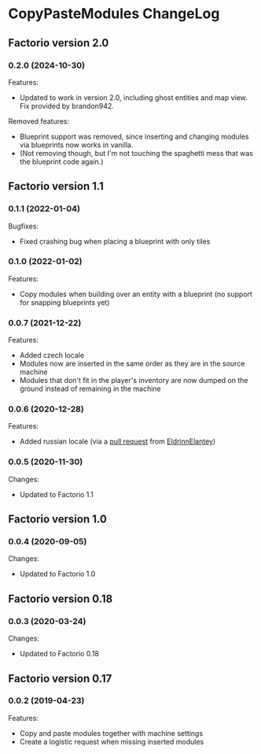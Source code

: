# CopyPasteModules ChangeLog

## Factorio version 2.0

### 0.2.0 (2024-10-30)
Features:
* Updated to work in version 2.0, including ghost entities and map view. Fix provided by brandon942.

Removed features:
* Blueprint support was removed, since inserting and changing modules via blueprints now works in vanilla.
* (Not removing though, but I'm not touching the spaghetti mess that was the blueprint code again.)


## Factorio version 1.1

### 0.1.1 (2022-01-04)
Bugfixes:
* Fixed crashing bug when placing a blueprint with only tiles

### 0.1.0 (2022-01-02)
Features:
* Copy modules when building over an entity with a blueprint (no support for snapping blueprints yet)

### 0.0.7 (2021-12-22)
Features:
* Added czech locale
* Modules now are inserted in the same order as they are in the source machine
* Modules that don't fit in the player's inventory are now dumped on the ground instead of remaining in the machine

### 0.0.6 (2020-12-28)
Features:
* Added russian locale (via a [pull request](https://github.com/kajacx/CopyPasteModules/pull/2) from [EldrinnElantey](https://github.com/Eldrinn-Elantey))

### 0.0.5 (2020-11-30)
Changes:
* Updated to Factorio 1.1


## Factorio version 1.0

### 0.0.4 (2020-09-05)
Changes:
* Updated to Factorio 1.0


## Factorio version 0.18

### 0.0.3 (2020-03-24)
Changes:
* Updated to Factorio 0.18


## Factorio version 0.17

### 0.0.2 (2019-04-23)
Features:
* Copy and paste modules together with machine settings
* Create a logistic request when missing inserted modules
